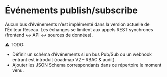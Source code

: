 # Événements publish/subscribe

Aucun bus d’événements n’est implémenté dans la version actuelle de l’Éditeur Réseau. Les échanges se limitent aux appels REST synchrones (frontend ↔ API ↔ sources de données).

⚠️ TODO:
- Définir un schéma d’événements si un bus Pub/Sub ou un webhook entrant est introduit (roadmap V2 – RBAC & audit).
- Ajouter les JSON Schema correspondants dans ce répertoire le moment venu.
